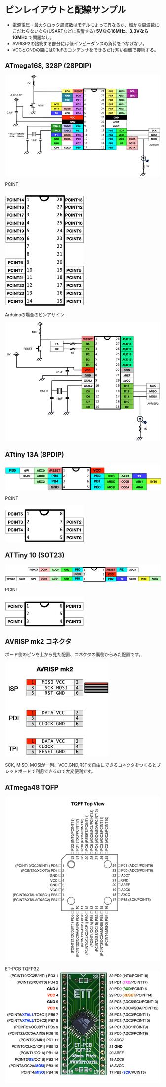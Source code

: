 # ピンレイアウトと配線サンプル

* 電源電圧・最大クロック周波数はモデルによって異なるが、細かな周波数にこだわらないなら(USARTなどに影響する) **5Vなら16MHz、3.3Vなら10MHz** で問題なし。
* AVRISP2の接続する部分には低インピーダンスの負荷をつなげない。
* VCCとGNDの間には0.1uFのコンデンサをできるだけ短い距離で接続する。

## ATmega168, 328P (28PDIP)
![ATmega328P-1](../images/ATmega328P-1.png)

PCINT

![ATmega328P-2](../images/ATmega328P-2.png)

Arduinoの場合のピンアサイン

![ATmega328P-3](../images/ATmega328P-3.png)

## ATtiny 13A (8PDIP)
![ATtiny13A-1.png](../images/ATtiny13A-1.png)

PCINT

![ATtiny13A-2.png](../images/ATtiny13A-2.png)

## ATTiny 10 (SOT23)
![ATtiny10-1.png](../images/ATtiny10-1.png)

PCINT

![ATtiny10-2.png](../images/ATtiny10-2.png)

## AVRISP mk2 コネクタ
ボード側のピンを上から見た配置、コネクタの裏側からみた配置です。

![AVRISP2.png](../images/AVRISP2.png)

SCK, MISO, MOSIが一列、VCC,GND,RSTを自由にできるコネクタをつくるとブレッドボードで利用できるので大変便利です。

## ATmega48 TQFP
![ATmega48-1.png](../images/ATmega48-1.png)

ET-PCB TQFP32
![ATmega48-2.png](../images/ATmega48-2.png)

